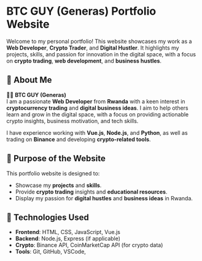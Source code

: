 # BTC GUY (Generas) Portfolio Website

Welcome to my personal portfolio! This website showcases my work as a **Web Developer**, **Crypto Trader**, and **Digital Hustler**. It highlights my projects, skills, and passion for innovation in the digital space, with a focus on **crypto trading**, **web development**, and **business hustles**.

## 🚀 About Me

👨‍💻 **BTC GUY (Generas)**  
I am a passionate **Web Developer** from **Rwanda** with a keen interest in **cryptocurrency trading** and **digital business ideas**. I aim to help others learn and grow in the digital space, with a focus on providing actionable crypto insights, business motivation, and tech skills.

I have experience working with  **Vue.js**, **Node.js**, and **Python**, as well as trading on **Binance** and developing **crypto-related tools**.

## 🎯 Purpose of the Website

This portfolio website is designed to:

- Showcase my **projects** and **skills**.
- Provide **crypto trading** insights and **educational resources**.
- Display my passion for **digital hustles** and **business ideas** in Rwanda.
  
## 🔧 Technologies Used

- **Frontend**: HTML, CSS, JavaScript, Vue.js
- **Backend**: Node.js, Express (if applicable)
- **Crypto**: Binance API, CoinMarketCap API (for crypto data)
- **Tools**: Git, GitHub, VSCode, 


